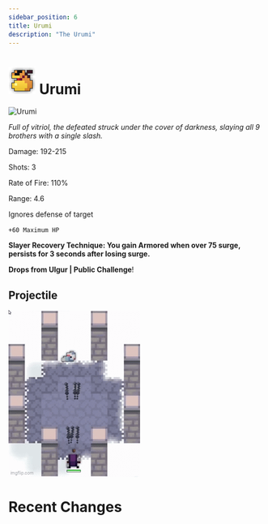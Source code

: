 ```yaml
---
sidebar_position: 6
title: Urumi
description: "The Urumi"
---
```


# ![LG](https://raw.githubusercontent.com/Terracidal/Gifs/refs/heads/main/Legendary_Bag.png) Urumi

![Urumi](https://vwiki.valorserver.com/api/item/picture/Urumi)

<i>Full of vitriol, the defeated struck under the cover of darkness, slaying all 9 brothers with a single slash.</i>


Damage: 192-215

Shots: 3

Rate of Fire: 110%

Range: 4.6

Ignores defense of target

    +60 Maximum HP

**Slayer Recovery Technique: You gain Armored when over 75 surge, persists for 3 seconds after losing surge.**


**Drops from Ulgur | Public Challenge**!

## Projectile

![Urumi Projectile](https://raw.githubusercontent.com/Terracidal/Gifs/c66041637da3b5db212f564491d873b3e1574ca2/9ff5nq.gif)

# Recent Changes

